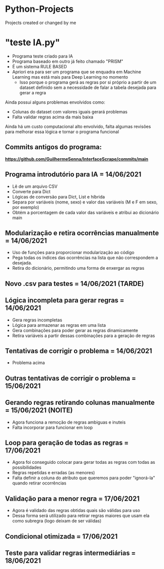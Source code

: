 # Python-Projects
Projects created or changed by me


# "teste IA.py"

- Programa teste criado para IA
- Programa baseado em outro já feito chamado "PRISM"
- É um sistema RULE BASED
- Apriori era para ser um programa que se enquadra em Machine Learning mas está mais para Deep Learning no momento
  - Isso porque o programa gerá as regras por si próprio a partir de um dataset definido sem a necessidade de falar a tabela desejada para gerar a regra

Ainda possui alguns problemas envolvidos como:
- Colunas do dataset com valores iguais gerará problemas
- Falta validar regras acima da mais baixa

Ainda há um custo computacional alto envolvido, falta algumas revisões para melhorar essa lógica e tornar o programa funcional

## Commits antigos do programa:
**https://github.com/GuilhermeSenna/InterfaceScrape/commits/main**

## Programa introdutório para IA = 14/06/2021
- Lê de um arquivo CSV
- Converte para Dict
- Lógicas de conversão para Dict, List e híbrida
- Separa por variáveis (nome, sexo) e valor das variáveis (M e F em sexo, por exemplo)
- Obtém a porcentagem de cada valor das variáveis e atribui ao dicionário
 main
 
 
 ## Modularização e retira ocorrências manualmente = 14/06/2021
- Uso de funções para proporcionar modularização ao código
- Pega todas os índices das ocorrências na lista que não correspondem a desejada.
- Retira do dicionário, permitindo uma forma de enxergar as regras
 
 ## Novo .csv para testes = 14/06/2021 (TARDE)
 
## Lógica incompleta para gerar regras = 14/06/2021
- Gera regras incompletas
- Lógica para armazenar as regras em uma lista
- Gera combinações para poder gerar as regras dinamicamente
- Retira variáveis a partir dessas combinações para a geração de regras
 
 ## Tentativas de corrigir o problema = 14/06/2021
 - Problema acima

## Outras tentativas de corrigir o problema = 15/06/2021

## Gerando regras retirando colunas manualmente = 15/06/2021 (NOITE)
- Agora funciona a remoção de regras ambiguas e inuteis
- Falta incorporar para funcionar em loop

## Loop para geração de todas as regras = 17/06/2021
- Agora foi conseguido colocar para gerar todas as regras com todas as possibilidades
- Regras repetidas e erradas (as menores)
- Falta definir a coluna do atributo que queremos para poder "ignorá-la" quando retirar ocorrências

## Validação para a menor regra = 17/06/2021
- Agora é validado das regras obtidas quais são válidas para uso
- Dessa forma será utilizado para retirar regras maiores que usam ela como subregra (logo deixam de ser válidas)

## Condicional otimizada = 17/06/2021

## Teste para validar regras intermediárias = 18/06/2021
 
